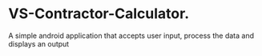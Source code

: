 # VS-Contractor-Calculator.
A simple android application that accepts user input, process the data and displays an output
